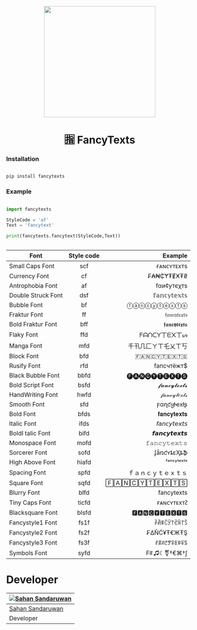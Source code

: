 

<div align="center">
  <img src="https://sandaruwan-img-host.pages.dev/Fancy-Texts.png" width="300" height="300">

  <h1>🈯 FancyTexts</h1>
</div>


### Installation
```python

pip install fancytexts

```

### Example

```python 

import fancytexts

StyleCode = 'af'
Text = 'fancytext'

print(fancytexts.fancytext(StyleCode,Text))



```



| Font  |    Style code  |  Example|
|----------|:-------------:|------:|
| Small Caps Font|  scf | ғᴀɴᴄʏᴛᴇxᴛs|
|Currency Font |    cf   |   ₣₳₦₵Ɏ₮ɆӾ₮₴ |
|Antrophobia Font | af |    fαи¢утєχтѕ |
|Double Struck Font|dsf|𝕗𝕒𝕟𝕔𝕪𝕥𝕖𝕩𝕥𝕤|
|Bubble Font|bf|ⓕⓐⓝⓒⓨⓣⓔⓧⓣⓢ|
|Fraktur Font|ff|𝔣𝔞𝔫𝔠𝔶𝔱𝔢𝔵𝔱𝔰|
|Bold Fraktur Font|bff|𝖋𝖆𝖓𝖈𝖞𝖙𝖊𝖝𝖙𝖘|
|Flaky Font|ffd|ᖴᗩᑎᑕƳ丅ᗴ᙭丅ᔕ|
|Manga Font|mfd|千卂几匚ㄚㄒ乇乂ㄒ丂|
|Block Font|bfd|🇫‌🇦‌🇳‌🇨‌🇾‌🇹‌🇪‌🇽‌🇹‌🇸‌|
|Rusify Font|rfd|fапcчтёжт$|
|Black Bubble Font|bbfd|🅕🅐🅝🅒🅨🅣🅔🅧🅣🅢|
|Bold Script Font|bsfd|𝓯𝓪𝓷𝓬𝔂𝓽𝓮𝔁𝓽𝓼|
|HandWriting Font|hwfd|𝒻𝒶𝓃𝒸𝓎𝓉𝑒𝓍𝓉𝓈|
|Smooth Font|sfd|ϝαɳƈყƚҽxƚʂ|
|Bold Font|bfds|𝐟𝐚𝐧𝐜𝐲𝐭𝐞𝐱𝐭𝐬|
|Italic Font|ifds|𝘧𝘢𝘯𝘤𝘺𝘵𝘦𝘹𝘵𝘴|
|BoldI talic Font|bifd|𝙛𝙖𝙣𝙘𝙮𝙩𝙚𝙭𝙩𝙨|
|Monospace Font|mofd|𝚏𝚊𝚗𝚌𝚢𝚝𝚎𝚡𝚝𝚜|
|Sorcerer Font|sofd|ʄǟռƈʏȶɛӼȶֆ|
|High Above Font|hiafd|ᶠᵃⁿᶜʸᵗᵉˣᵗˢ|
|Spacing Font|spfd|ｆａｎｃｙｔｅｘｔｓ|
|Square Font|sqfd|🄵🄰🄽🄲🅈🅃🄴🅇🅃🅂|
|Blurry Font|blfd|f͏a͏n͏c͏y͏t͏e͏x͏t͏s͏|
|Tiny Caps Font|ticfd|ғᴀɴᴄʏᴛᴇxᴛᴤ|
|Blacksquare Font|blsfd|🅵🅰🅽🅲🆈🆃🅴🆇🆃🆂|
|Fancystyle1 Font|fs1f|ꄘꋫꁹꉓꌥ꓅ꑾꋋ꓅ꇘ|
|Fancystyle2 Font|fs2f|₣ΔŇĆ¥Ŧ€ЖŦŞ|
|Fancystyle3 Font|fs3f|ꄙꁲꋊꇃꂖꋖꏹꋚꋖꌚ|
|Symbols Font|syfd|Ϝꍏ♫☾⚧†€⌘†∫|





# Developer

<div align="center">

| [![Sahan Sandaruwan](https://github.com/sahansandaruwan.png?size=150)](https://github.com/sahansandaruwan) | 
|----
 [Sahan Sandaruwan](https://github.com/sahansandaruwan) |
 Developer |
 
 </div>
